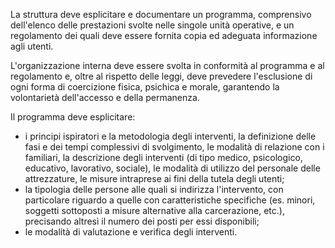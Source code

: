 La struttura deve esplicitare e documentare un programma, comprensivo dell'elenco delle prestazioni svolte nelle singole unità operative, e un regolamento dei quali deve essere fornita copia ed adeguata informazione agli utenti.

L'organizzazione interna deve essere svolta in conformità al programma e al regolamento e, oltre al rispetto delle leggi, deve prevedere l'esclusione di ogni forma di coercizione fisica, psichica e morale, garantendo la volontarietà dell'accesso e della permanenza.

Il programma deve esplicitare:
- i principi ispiratori e la metodologia degli interventi, la definizione delle fasi e dei tempi complessivi di svolgimento, le modalità di relazione con i familiari, la descrizione degli interventi (di tipo medico, psicologico, educativo, lavorativo, sociale), le modalità di utilizzo del personale delle attrezzature, le misure intraprese ai fini della tutela degli utenti;
- la tipologia delle persone alle quali si indirizza l'intervento, con particolare riguardo a quelle con caratteristiche specifiche (es. minori, soggetti sottoposti a misure alternative alla carcerazione, etc.), precisando altresì il numero dei posti per essi disponibili;
- le modalità di valutazione e verifica degli interventi.